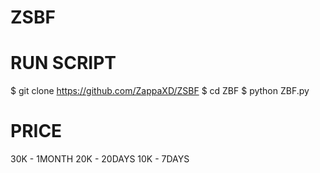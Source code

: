 # ZSBF

# RUN SCRIPT
$ git clone https://github.com/ZappaXD/ZSBF
$ cd ZBF
$ python ZBF.py

# PRICE 
30K - 1MONTH
20K - 20DAYS
10K - 7DAYS
